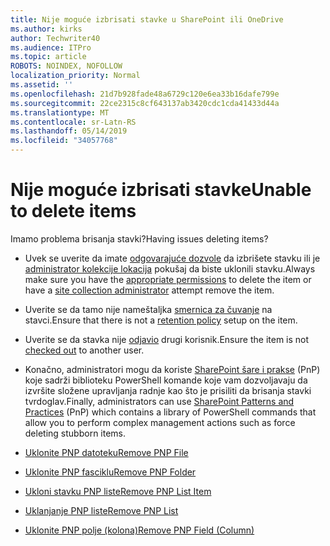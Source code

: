 ```yaml
---
title: Nije moguće izbrisati stavke u SharePoint ili OneDrive
ms.author: kirks
author: Techwriter40
ms.audience: ITPro
ms.topic: article
ROBOTS: NOINDEX, NOFOLLOW
localization_priority: Normal
ms.assetid: ''
ms.openlocfilehash: 21d7b928fade48a6729c120e6ea33b16dafe799e
ms.sourcegitcommit: 22ce2315c8cf643137ab3420cdc1cda41433d44a
ms.translationtype: MT
ms.contentlocale: sr-Latn-RS
ms.lasthandoff: 05/14/2019
ms.locfileid: "34057768"
---
```

# <a name="unable-to-delete-items"></a><span data-ttu-id="df242-102">Nije moguće izbrisati stavke</span><span class="sxs-lookup"><span data-stu-id="df242-102">Unable to delete items</span></span>

<span data-ttu-id="df242-103">Imamo problema brisanja stavki?</span><span class="sxs-lookup"><span data-stu-id="df242-103">Having issues deleting items?</span></span>

- <span data-ttu-id="df242-104">Uvek se uverite da imate [odgovarajuće dozvole](https://docs.microsoft.com/en-us/sharepoint/default-sharepoint-groups) da izbrišete stavku ili je [administrator kolekcije lokacija](https://docs.microsoft.com/en-us/sharepoint/customize-sharepoint-site-permissions#add-change-or-remove-a-site-collection-administrator) pokušaj da biste uklonili stavku.</span><span class="sxs-lookup"><span data-stu-id="df242-104">Always make sure you have the [appropriate permissions](https://docs.microsoft.com/en-us/sharepoint/default-sharepoint-groups) to delete the item or have a [site collection administrator](https://docs.microsoft.com/en-us/sharepoint/customize-sharepoint-site-permissions#add-change-or-remove-a-site-collection-administrator) attempt remove the item.</span></span>

- <span data-ttu-id="df242-105">Uverite se da tamo nije nameštaljka [smernica za čuvanje](https://docs.microsoft.com/en-us/office365/securitycompliance/retention-policies) na stavci.</span><span class="sxs-lookup"><span data-stu-id="df242-105">Ensure that there is not a [retention policy](https://docs.microsoft.com/en-us/office365/securitycompliance/retention-policies) setup on the item.</span></span>

- <span data-ttu-id="df242-106">Uverite se da stavka nije [odjavio](https://support.office.com/en-us/article/check-out-check-in-or-discard-changes-to-files-in-a-library-7e2c12a9-a874-4393-9511-1378a700f6de) drugi korisnik.</span><span class="sxs-lookup"><span data-stu-id="df242-106">Ensure the item is not [checked out](https://support.office.com/en-us/article/check-out-check-in-or-discard-changes-to-files-in-a-library-7e2c12a9-a874-4393-9511-1378a700f6de) to another user.</span></span>

- <span data-ttu-id="df242-107">Konačno, administratori mogu da koriste [SharePoint šare i prakse](https://docs.microsoft.com/en-us/powershell/sharepoint/sharepoint-pnp/sharepoint-pnp-cmdlets?view=sharepoint-ps#installation) (PnP) koje sadrži biblioteku PowerShell komande koje vam dozvoljavaju da izvršite složene upravljanja radnje kao što je prisiliti da brisanja stavki tvrdoglav.</span><span class="sxs-lookup"><span data-stu-id="df242-107">Finally, administrators can use [SharePoint Patterns and Practices](https://docs.microsoft.com/en-us/powershell/sharepoint/sharepoint-pnp/sharepoint-pnp-cmdlets?view=sharepoint-ps#installation) (PnP) which contains a library of PowerShell commands that allow you to perform complex management actions such as force deleting stubborn items.</span></span> 
- [<span data-ttu-id="df242-108">Uklonite PNP datoteku</span><span class="sxs-lookup"><span data-stu-id="df242-108">Remove PNP File</span></span>](https://docs.microsoft.com/en-us/powershell/module/sharepoint-pnp/remove-pnpfile?view=sharepoint-ps)
- [<span data-ttu-id="df242-109">Uklonite PNP fasciklu</span><span class="sxs-lookup"><span data-stu-id="df242-109">Remove PNP Folder</span></span>](https://docs.microsoft.com/en-us/powershell/module/sharepoint-pnp/remove-pnpfolder?view=sharepoint-ps)
- [<span data-ttu-id="df242-110">Ukloni stavku PNP liste</span><span class="sxs-lookup"><span data-stu-id="df242-110">Remove PNP List Item</span></span>](https://docs.microsoft.com/en-us/powershell/module/sharepoint-pnp/remove-pnplistitem?view=sharepoint-ps)
- [<span data-ttu-id="df242-111">Uklanjanje PNP liste</span><span class="sxs-lookup"><span data-stu-id="df242-111">Remove PNP List</span></span>](https://docs.microsoft.com/en-us/powershell/module/sharepoint-pnp/remove-pnplist?view=sharepoint-ps)
- [<span data-ttu-id="df242-112">Uklonite PNP polje (kolona)</span><span class="sxs-lookup"><span data-stu-id="df242-112">Remove PNP Field (Column)</span></span>](https://docs.microsoft.com/en-us/powershell/module/sharepoint-pnp/remove-pnpfield?view=sharepoint-ps)